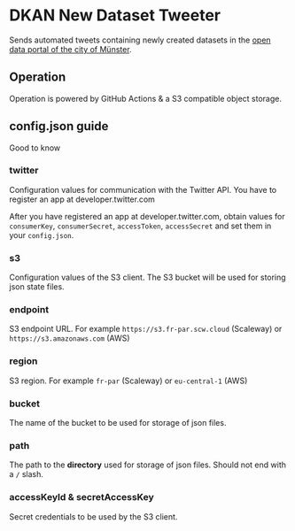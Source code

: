 # DKAN New Dataset Tweeter

Sends automated tweets containing newly created datasets in the [open data portal of the city of Münster](https://opendata.stadt-muenster.de/).

## Operation

Operation is powered by GitHub Actions & a S3 compatible object storage.

## config.json guide

Good to know

### twitter

Configuration values for communication with the Twitter API. You have to register an app at developer.twitter.com

After you have registered an app at developer.twitter.com, obtain values for `consumerKey`, `consumerSecret`, `accessToken`, `accessSecret` and set them in your `config.json`.

### s3

Configuration values of the S3 client. The S3 bucket will be used for storing json state files.

### endpoint

S3 endpoint URL. For example `https://s3.fr-par.scw.cloud` (Scaleway) or `https://s3.amazonaws.com` (AWS)

### region

S3 region. For example `fr-par` (Scaleway) or `eu-central-1` (AWS)

### bucket

The name of the bucket to be used for storage of json files.

### path

The path to the **directory** used for storage of json files. Should not end with a `/` slash.

### accessKeyId & secretAccessKey

Secret credentials to be used by the S3 client.
